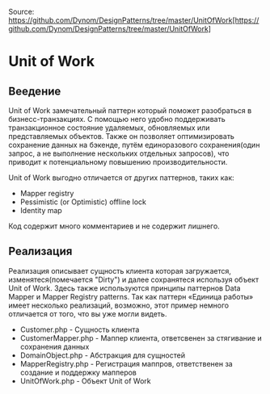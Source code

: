 Source:  
https://github.com/Dynom/DesignPatterns/tree/master/UnitOfWork[https://github.com/Dynom/DesignPatterns/tree/master/UnitOfWork]

# Unit of Work

## Веедение

Unit of Work замечательный паттерн который поможет разобраться в бизнесс-транзакциях. C помощью него удобно поддерживать транзакционное состояние 
удаляемых, обновляемых или представляемых объектов. Также он позволяет оптимизировать сохранение данных на бэкенде, путём единоразового сохранения(один запрос, а не выполнение нескольких отдельных запросов), что приводит к потенциальному повышению производительности.

Unit of Work выгодно отличается от других паттернов, таких как:  
* Mapper registry
* Pessimistic (or Optimistic) offline lock
* Identity map

Код содержит много комментариев и не содержит лишнего.

## Реализация

Реализация описывает сущность клиента которая загружается, изменятеся(помечается "Dirty") и далее сохранятеся используя объект Unit of Work. Здесь также используются принципы паттернов Data Mapper и Mapper Registry patterns. Так как паттерн «Единица работы» имеет несколько реализаций, возможно, этот пример немного отличается от того, что вы уже могли видеть.

* Customer.php - Сущность клиента
* CustomerMapper.php - Маппер клиента, ответсвенен за стягивание и сохранения данных
* DomainObject.php - Абстракция для сущностей
* MapperRegistry.php - Регистрация маппров, ответственен за создание и поддержку мапперов
* UnitOfWork.php - Объект Unit of Work

